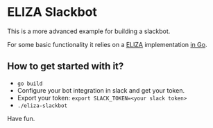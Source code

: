 # ELIZA Slackbot
This is a more advanced example for building a slackbot.

For some basic functionality it relies on a [ELIZA](https://en.wikipedia.org/wiki/ELIZA])
implementation [in Go](https://github.com/necrophonic/go-eliza).

## How to get started with it?
- `go build`
- Configure your bot integration in slack and get your token.
- Export your token: `export SLACK_TOKEN=<your slack token>`
- `./eliza-slackbot`

Have fun.
